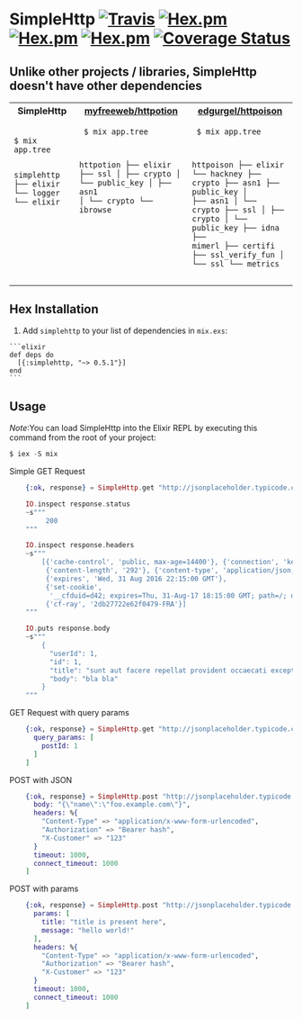 # SimpleHttp [![Travis](https://travis-ci.org/alexandrubagu/simplehttp.svg)](https://travis-ci.org/alexandrubagu/simplehttp) [![Hex.pm](https://img.shields.io/hexpm/v/simplehttp.svg?maxAge=2592000)](https://hex.pm/packages/simplehttp) [![Hex.pm](https://img.shields.io/hexpm/dt/simplehttp.svg?maxAge=2592000)](https://hex.pm/packages/simplehttp) [![Hex.pm](https://img.shields.io/hexpm/l/simplehttp.svg?maxAge=2592000)](https://hex.pm/packages/simplehttp) [![Coverage Status](https://coveralls.io/repos/github/alexandrubagu/simplehttp/badge.svg?branch=master)](https://coveralls.io/github/alexandrubagu/simplehttp?branch=master)

## Unlike other projects / libraries, SimpleHttp doesn't have other dependencies

<table>
  <tbody>
    <tr>
      <th>SimpleHttp</th>
      <th> <a href="https://github.com/myfreeweb/httpotion">myfreeweb/httpotion</a> </th>
      <th> <a href="https://github.com/edgurgel/httpoison">edgurgel/httpoison</a> </th>
    </tr>
    <tr>
      <td valign="top">
	<pre class="vicinity rich-diff-level-zero">
	   <code class="rich-diff-level-one">
$ mix app.tree      

simplehttp
├── elixir
└── logger
    └── elixir
	   </code>
        </pre> 
      </td>
      <td valign="top">
	<pre class="vicinity rich-diff-level-zero">
	   <code class="rich-diff-level-one">
$ mix app.tree      

httpotion
├── elixir
├── ssl
│   ├── crypto
│   └── public_key
│       ├── asn1
│       └── crypto
└── ibrowse
	   </code>
        </pre> 
      </td>
      <td valign="top">
	<pre class="vicinity rich-diff-level-zero">
	   <code class="rich-diff-level-one">
$ mix app.tree      

httpoison
├── elixir
└── hackney
    ├── crypto
    ├── asn1
    ├── public_key
    │   ├── asn1
    │   └── crypto
    ├── ssl
    │   ├── crypto
    │   └── public_key
    ├── idna
    ├── mimerl
    ├── certifi
    ├── ssl_verify_fun
    │   └── ssl
    └── metrics
	   </code>
        </pre> 
      </td>
    </tr>
  </tbody>
</table>

## Hex Installation 

  1. Add `simplehttp` to your list of dependencies in `mix.exs`:

    ```elixir
    def deps do
      [{:simplehttp, "~> 0.5.1"}]
    end
    ```


## Usage

*Note*:You can load SimpleHttp into the Elixir REPL by executing this command from the root of your project:

```elixir
$ iex -S mix
```

Simple GET Request
```elixir
    {:ok, response} = SimpleHttp.get "http://jsonplaceholder.typicode.com/posts/1"

    IO.inspect response.status 
    ~s"""
         200
    """

    IO.inspect response.headers
    ~s"""
   		[{'cache-control', 'public, max-age=14400'}, {'connection', 'keep-alive'},
		 {'content-length', '292'}, {'content-type', 'application/json; charset=utf-8'},
		 {'expires', 'Wed, 31 Aug 2016 22:15:00 GMT'},
		 {'set-cookie',
		  '__cfduid=d42; expires=Thu, 31-Aug-17 18:15:00 GMT; path=/; domain=.typicode.com; HttpOnly'},
		 {'cf-ray', '2db27722e62f0479-FRA'}] 
    """   

    IO.puts response.body
	~s"""
		{
		  "userId": 1,
		  "id": 1,
		  "title": "sunt aut facere repellat provident occaecati excepturi optio reprehenderit",
		  "body": "bla bla"
		}
	"""

```

GET Request with query params
```elixir
    {:ok, response} = SimpleHttp.get "http://jsonplaceholder.typicode.com/posts/1", [
      query_params: [
        postId: 1
      ]
    ]
```

POST with JSON
```elixir
    {:ok, response} = SimpleHttp.post "http://jsonplaceholder.typicode.com/posts", [
      body: "{\"name\":\"foo.example.com\"}",
      headers: %{
        "Content-Type" => "application/x-www-form-urlencoded",
        "Authorization" => "Bearer hash",
        "X-Customer" => "123"
      }
      timeout: 1000,
      connect_timeout: 1000
    ]
```

POST with params
```elixir
    {:ok, response} = SimpleHttp.post "http://jsonplaceholder.typicode.com/posts", [
      params: [
        title: "title is present here",
        message: "hello world!"
      ],
      headers: %{
        "Content-Type" => "application/x-www-form-urlencoded",
        "Authorization" => "Bearer hash",
        "X-Customer" => "123"
      }
      timeout: 1000,
      connect_timeout: 1000
    ]
```

